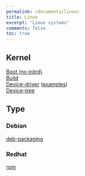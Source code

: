 ```yaml
---
permalink: /documents/linux/
title: Linux
excerpt: "Linux systems"
comments: false
toc: true
---
```


## Kernel

[Boot (no initrd)](/documents/linux/boot-linux-noinitrd/)<br>
[Build](/documents/linux/kernel-build/)<br>
[Device-driver](/documents/linux/device-driver/) ([examples](/documents/linux/device-driver-examples/))<br>
[Device-tree](/documents/linux/device-tree/)<br>

## Type

### Debian

[deb-packaging](/documents/linux/deb-packaging/)

### Redhat

[rpm](/documents/linux/rpm/)
